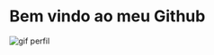 # Bem vindo ao meu Github 

![gif perfil](https://media0.giphy.com/media/v1.Y2lkPTc5MGI3NjExZmZ2ZHF0eXY2c251cnRtM25tZDFucmd5cHhqM2x2Mm56M2tiM2NqcSZlcD12MV9pbnRlcm5hbF9naWZfYnlfaWQmY3Q9cw/zhYSVCirREeIZtONCI/giphy.webp)
<!--
**Jarelvis/jarelvis** is a ✨ _special_ ✨ repository because its `README.md` (this file) appears on your GitHub profile.

Here are some ideas to get you started:

- 🔭 I’m currently working on ...
- 🌱 I’m currently learning ...
- 👯 I’m looking to collaborate on ...
- 🤔 I’m looking for help with ...
- 💬 Ask me about ...
- 📫 How to reach me: ...
- 😄 Pronouns: ...
- ⚡ Fun fact: ...
-->
